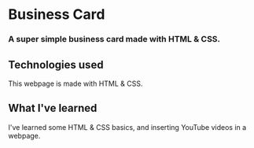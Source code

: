 # Business Card
### A super simple business card made with HTML & CSS.

## Technologies used

This webpage is made with HTML & CSS.

## What I've learned

I've learned some HTML & CSS basics, and inserting
YouTube videos in a webpage.